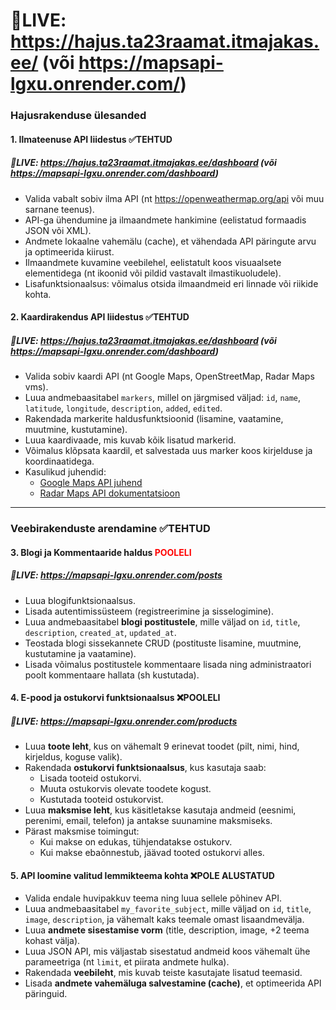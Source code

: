 # :door:LIVE: https://hajus.ta23raamat.itmajakas.ee/ (või https://mapsapi-lgxu.onrender.com/)

### **Hajusrakenduse ülesanded**  
#### **1. Ilmateenuse API liidestus**  :white_check_mark:TEHTUD
##### :door:LIVE: https://hajus.ta23raamat.itmajakas.ee/dashboard (või https://mapsapi-lgxu.onrender.com/dashboard)
- Valida vabalt sobiv ilma API (nt https://openweathermap.org/api või muu sarnane teenus).
- API-ga ühendumine ja ilmaandmete hankimine (eelistatud formaadis JSON või XML).
- Andmete lokaalne vahemälu (cache), et vähendada API päringute arvu ja optimeerida kiirust.
- Ilmaandmete kuvamine veebilehel, eelistatult koos visuaalsete elementidega (nt ikoonid või pildid vastavalt ilmastikuoludele).
- Lisafunktsionaalsus: võimalus otsida ilmaandmeid eri linnade või riikide kohta.

#### **2. Kaardirakendus API liidestus** :white_check_mark:TEHTUD
##### :door:LIVE: https://hajus.ta23raamat.itmajakas.ee/dashboard (või https://mapsapi-lgxu.onrender.com/dashboard)
- Valida sobiv kaardi API (nt Google Maps, OpenStreetMap, Radar Maps vms).
- Luua andmebaasitabel `markers`, millel on järgmised väljad: `id`, `name`, `latitude`, `longitude`, `description`, `added`, `edited`.
- Rakendada markerite haldusfunktsioonid (lisamine, vaatamine, muutmine, kustutamine).
- Luua kaardivaade, mis kuvab kõik lisatud markerid.
- Võimalus klõpsata kaardil, et salvestada uus marker koos kirjelduse ja koordinaatidega.
- Kasulikud juhendid:
  - [Google Maps API juhend](https://developers.google.com/maps/documentation/javascript/tutorial)
  - [Radar Maps API dokumentatsioon](https://radar.com/documentation/maps/maps)

---

### **Veebirakenduste arendamine** :white_check_mark:TEHTUD
#### **3. Blogi ja Kommentaaride haldus** <span style="color: red;">POOLELI</span>
##### :door:LIVE: https://mapsapi-lgxu.onrender.com/posts 
- Luua blogifunktsionaalsus.
- Lisada autentimissüsteem (registreerimine ja sisselogimine).
- Luua andmebaasitabel **blogi postitustele**, mille väljad on `id`, `title`, `description`, `created_at`, `updated_at`.
- Teostada blogi sissekannete CRUD (postituste lisamine, muutmine, kustutamine ja vaatamine).
- Lisada võimalus postitustele kommentaare lisada ning administraatori poolt kommentaare hallata (sh kustutada).

#### **4. E-pood ja ostukorvi funktsionaalsus** :x:POOLELI
##### :door:LIVE: https://mapsapi-lgxu.onrender.com/products
- Luua **toote leht**, kus on vähemalt 9 erinevat toodet (pilt, nimi, hind, kirjeldus, koguse valik).
- Rakendada **ostukorvi funktsionaalsus**, kus kasutaja saab:
  - Lisada tooteid ostukorvi.
  - Muuta ostukorvis olevate toodete kogust.
  - Kustutada tooteid ostukorvist.
- Luua **maksmise leht**, kus käsitletakse kasutaja andmeid (eesnimi, perenimi, email, telefon) ja antakse suunamine maksmiseks.
- Pärast maksmise toimingut:
  - Kui makse on edukas, tühjendatakse ostukorv.
  - Kui makse ebaõnnestub, jäävad tooted ostukorvi alles.

#### **5. API loomine valitud lemmikteema kohta** :x:POLE ALUSTATUD
- Valida endale huvipakkuv teema ning luua sellele põhinev API.
- Luua andmebaasitabel `my_favorite_subject`, mille väljad on `id`, `title`, `image`, `description`, ja vähemalt kaks teemale omast lisaandmevälja.
- Luua **andmete sisestamise vorm** (title, description, image, +2 teema kohast välja).
- Luua JSON API, mis väljastab sisestatud andmeid koos vähemalt ühe parameetriga (nt `limit`, et piirata andmete hulka).
- Rakendada **veebileht**, mis kuvab teiste kasutajate lisatud teemasid.
- Lisada **andmete vahemäluga salvestamine (cache)**, et optimeerida API päringuid.
